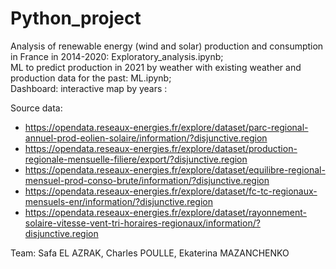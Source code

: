 # Python_project
Analysis of renewable energy (wind and solar) production and consumption in France in 2014-2020: Exploratory_analysis.ipynb;<br>
ML to predict production in 2021 by weather with existing weather and production data for the past: ML.ipynb;<br>
Dashboard: interactive map by years :

Source data:
- https://opendata.reseaux-energies.fr/explore/dataset/parc-regional-annuel-prod-eolien-solaire/information/?disjunctive.region
- https://opendata.reseaux-energies.fr/explore/dataset/production-regionale-mensuelle-filiere/export/?disjunctive.region
- https://opendata.reseaux-energies.fr/explore/dataset/equilibre-regional-mensuel-prod-conso-brute/information/?disjunctive.region
- https://opendata.reseaux-energies.fr/explore/dataset/fc-tc-regionaux-mensuels-enr/information/?disjunctive.region
- https://opendata.reseaux-energies.fr/explore/dataset/rayonnement-solaire-vitesse-vent-tri-horaires-regionaux/information/?disjunctive.region

Team:
Safa EL AZRAK, 
Charles POULLE,
Ekaterina MAZANCHENKO
